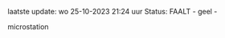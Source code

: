 laatste update: 
wo 25-10-2023 21:24   uur 
Status: FAALT - geel - 
<div class="service Y">microstation</div>